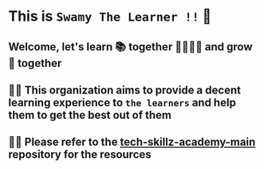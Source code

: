 # This is `Swamy The Learner !!` 👋

## Welcome, let's learn 📚 together  🙋‍♀️🙋‍♂️ and grow 🌱 together

## 🙋‍♀️ This organization aims to provide a decent learning experience to `the learners` and help them to get the best out of them

## 👩‍💻 Please refer to the [tech-skillz-academy-main](https://github.com/ViswanathaSwamy-PK-TechSkillz-Academy/tech-skillz-academy-main) repository for the resources

<!--

**Here are some ideas to get you started:**

🙋‍♀️ A short introduction - what is your organization all about?
🌈 Contribution guidelines - how can the community get involved?
👩‍💻 Useful resources - where can the community find your docs? Is there anything else the community should know?
🍿 Fun facts - what does your team eat for breakfast?
🧙 Remember, you can do mighty things with the power of [Markdown](https://docs.github.com/github/writing-on-github/getting-started-with-writing-and-formatting-on-github/basic-writing-and-formatting-syntax)
-->

